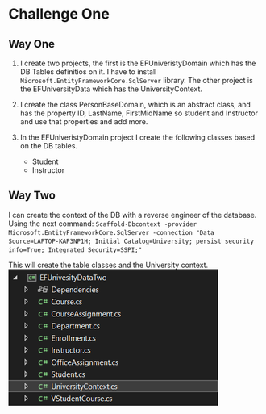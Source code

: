 # Challenge One
## Way One
1. I create two projects, the first is the EFUniveristyDomain which has the DB Tables definitios on it. I have to install `Microsoft.EntityFrameworkCore.SqlServer` library. The other project is the EFUniversityData which has the UniversityContext.
   

2. I create the class PersonBaseDomain, which is an abstract class, and has the property ID, LastName, FirstMidName so student and Instructor and use that properties and add more. 

3. In the EFUniveristyDomain project I create the following classes based on the DB tables.
      * Student
      * Instructor
## Way Two
I can create the context of the DB with a reverse engineer of the database. Using the next command:
`Scaffold-Dbcontext -provider Microsoft.EntityFrameworkCore.SqlServer -connection "Data Source=LAPTOP-KAP3NP1H; Initial Catalog=University; persist security info=True; Integrated Security=SSPI;"`

This will create the table classes and the University context. 
![UniversityContextTwo](C1W2.png)